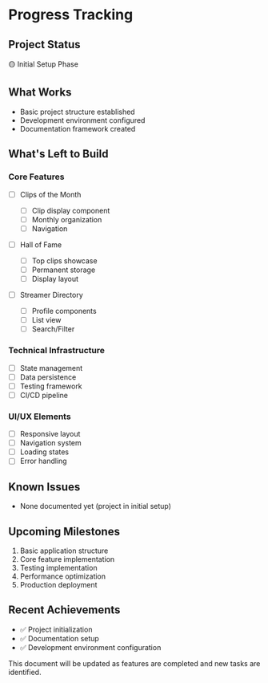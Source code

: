 # Progress Tracking

## Project Status

🟡 Initial Setup Phase

## What Works

- Basic project structure established
- Development environment configured
- Documentation framework created

## What's Left to Build

### Core Features

- [ ] Clips of the Month

  - [ ] Clip display component
  - [ ] Monthly organization
  - [ ] Navigation

- [ ] Hall of Fame

  - [ ] Top clips showcase
  - [ ] Permanent storage
  - [ ] Display layout

- [ ] Streamer Directory
  - [ ] Profile components
  - [ ] List view
  - [ ] Search/Filter

### Technical Infrastructure

- [ ] State management
- [ ] Data persistence
- [ ] Testing framework
- [ ] CI/CD pipeline

### UI/UX Elements

- [ ] Responsive layout
- [ ] Navigation system
- [ ] Loading states
- [ ] Error handling

## Known Issues

- None documented yet (project in initial setup)

## Upcoming Milestones

1. Basic application structure
2. Core feature implementation
3. Testing implementation
4. Performance optimization
5. Production deployment

## Recent Achievements

- ✅ Project initialization
- ✅ Documentation setup
- ✅ Development environment configuration

This document will be updated as features are completed and new tasks are identified.
